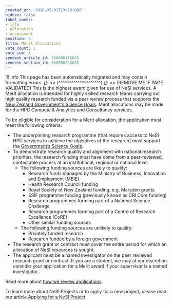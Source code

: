 ```yaml
---
created_at: '2018-05-01T23:10:09Z'
hidden: false
label_names:
- info
- allocation
- assessment
position: 9
title: Merit allocations
vote_count: 1
vote_sum: 1
zendesk_article_id: 360000175635
zendesk_section_id: 360000224835
---
```



[//]: <> (REMOVE ME IF PAGE VALIDATED)
[//]: <> (vvvvvvvvvvvvvvvvvvvv)
!!! info
    This page has been automatically migrated and may contain formatting errors.
[//]: <> (^^^^^^^^^^^^^^^^^^^^)
[//]: <> (REMOVE ME IF PAGE VALIDATED)
This is the highest award given for use of NeSI services. A Merit
allocation is intended for highly skilled research teams carrying out
high quality research funded via a peer review process that supports the
[New Zealand Government's Science
Goals](https://www.mbie.govt.nz/science-and-technology/science-and-innovation/funding-information-and-opportunities/national-statement-of-science-investment/).
Merit allocations may be made for the HPC Compute & Analytics and
Consultancy services.

To be eligible for consideration for a Merit allocation, the application
must meet the following criteria:

-   The underpinning research programme (that requires access to NeSI
    HPC services to achieve the objectives of the research) must support
    the [Government’s Science
    Goals](https://www.mbie.govt.nz/science-and-technology/science-and-innovation/funding-information-and-opportunities/national-statement-of-science-investment/).
-   To demonstrate research quality and alignment with national research
    priorities, the research funding must have come from a
    peer-reviewed, contestable process at an institutional, regional or
    national level.
    -   The following funding sources are likely to qualify:
        -   Research funds managed by the Ministry of Business,
            Innovation and Employment (MBIE)
        -   Health Research Council funding
        -   Royal Society of New Zealand funding, e.g. Marsden grants
        -   SSIF programme funding (previously known as CRI Core
            funding)
        -   Research programmes forming part of a National Science
            Challenge
        -   Research programmes forming part of a Centre of Research
            Excellence (CoRE)
        -   Other similar funding sources
    -   The following funding sources are unlikely to qualify:
        -   Privately funded research
        -   Research funded by a foreign government
-   The research grant or contract must cover the entire period for
    which an allocation of NeSI resources is sought.
-   The applicant must be a named investigator on the peer reviewed
    research grant or contract. If you are a student, we may at our
    discretion consider your application for a Merit award if your
    supervisor is a named investigator.

Read more about [how we review
applications](https://support.nesi.org.nz/hc/en-gb/articles/360000202136).

To learn more about NeSI Projects or to apply for a new project, please
read our article [Applying for a NeSI
Project](https://support.nesi.org.nz/hc/articles/360000174976).

 

